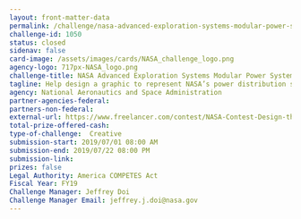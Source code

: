 ```yaml
---
layout: front-matter-data
permalink: /challenge/nasa-advanced-exploration-systems-modular-power-system-graphic-challenge/
challenge-id: 1050
status: closed
sidenav: false
card-image: /assets/images/cards/NASA_challenge_logo.png
agency-logo: 717px-NASA_logo.png
challenge-title: NASA Advanced Exploration Systems Modular Power System Graphic Challenge
tagline: Help design a graphic to represent NASA’s power distribution system – the Advanced Exploration Systems Modular Power System.
agency: National Aeronautics and Space Administration
partner-agencies-federal: 
partners-non-federal: 
external-url: https://www.freelancer.com/contest/NASA-Contest-Design-the-Advanced-Exploration-Systems-AES-Modular-Power-System-Graphic-1528395
total-prize-offered-cash:
type-of-challenge:  Creative
submission-start: 2019/07/01 08:00 AM
submission-end: 2019/07/22 08:00 PM
submission-link: 
prizes: false
Legal Authority: America COMPETES Act
Fiscal Year: FY19
Challenge Manager: Jeffrey Doi
Challenge Manager Email: jeffrey.j.doi@nasa.gov
---
```

